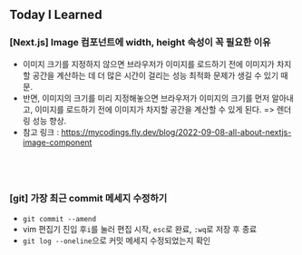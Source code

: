 ## Today I Learned

### [Next.js] Image 컴포넌트에 width, height 속성이 꼭 필요한 이유

- 이미지 크기를 지정하지 않으면 브라우저가 이미지를 로드하기 전에 이미지가 차지할 공간을 계산하는 데 더 많은 시간이 걸리는 성능 최적화 문제가 생길 수 있기 때문.
- 반면, 이미지의 크기를 미리 지정해놓으면 브라우저가 이미지의 크기를 먼저 알아내고, 이미지를 로드하기 전에 이미지가 차지할 공간을 계산할 수 있게 된다. => 렌더링 성능 향상.
- 참고 링크 : https://mycodings.fly.dev/blog/2022-09-08-all-about-nextjs-image-component

## <br />

### [git] 가장 최근 commit 메세지 수정하기

- `git commit --amend`
- vim 편집기 진입 후`i`를 눌러 편집 시작, `esc`로 완료, `:wq`로 저장 후 종료
- `git log --oneline`으로 커밋 메세지 수정되었는지 확인
